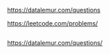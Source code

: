 https://datalemur.com/questions

https://leetcode.com/problems/

```python

```

https://datalemur.com/questions/

```python

```